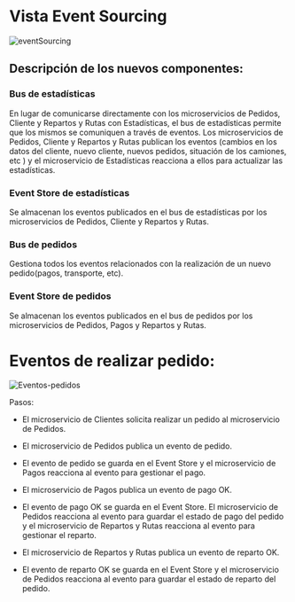 # Vista Event Sourcing

![eventSourcing](https://github.com/user-attachments/assets/20cb01a6-bd8e-4809-8204-f571e55a1a3b)

## Descripción de los nuevos componentes:

### Bus de estadísticas

En lugar de comunicarse directamente con los microservicios de Pedidos, Cliente y Repartos y Rutas con Estadísticas, el bus de estadísticas permite que los mismos se comuniquen a través de eventos.
Los microservicios de Pedidos, Cliente y Repartos y Rutas publican los eventos (cambios en los datos del cliente, nuevo cliente, nuevos pedidos, situación de los camiones, etc ) y el microservicio de Estadísticas reacciona a ellos para actualizar las estadísticas.

### Event Store de estadísticas

Se almacenan los eventos publicados en el bus de estadísticas por los microservicios de Pedidos, Cliente y Repartos y Rutas.

### Bus de pedidos 

Gestiona todos los eventos relacionados con la realización de un nuevo pedido(pagos, transporte, etc).

### Event Store de pedidos

Se almacenan los eventos publicados en el bus de pedidos por los microservicios de Pedidos, Pagos y Repartos y Rutas.

# Eventos de realizar pedido:

![Eventos-pedidos](https://github.com/user-attachments/assets/34359316-04a5-416a-beb3-f999a888b8e6)

Pasos:

- El microservicio de Clientes solicita realizar un pedido al microservicio de Pedidos.
 
- El microservicio de Pedidos publica un evento de pedido.

- El evento de pedido se guarda en el Event Store y el microservicio de Pagos reacciona al evento para gestionar el pago.

- El microservicio de Pagos publica un evento de pago OK.

- El evento de pago OK se guarda en el Event Store. El microservicio de Pedidos reacciona al evento para guardar el estado de pago del pedido y el microservicio de Repartos y Rutas reacciona al evento para gestionar el reparto.

- El microservicio de Repartos y Rutas publica un evento de reparto OK.

- El evento de reparto OK se guarda en el Event Store y el microservicio de Pedidos reacciona al evento para guardar el estado de reparto del pedido.

